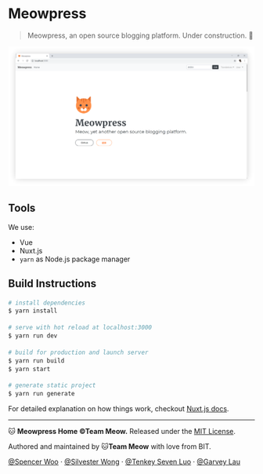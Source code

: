 # Meowpress

> Meowpress, an open source blogging platform. Under construction. 🚸

![](static/title.png)

## Tools

We use:

- Vue
- Nuxt.js
- `yarn` as Node.js package manager

## Build Instructions

``` bash
# install dependencies
$ yarn install

# serve with hot reload at localhost:3000
$ yarn run dev

# build for production and launch server
$ yarn run build
$ yarn start

# generate static project
$ yarn run generate
```

For detailed explanation on how things work, checkout [Nuxt.js docs](https://nuxtjs.org).

---

🐱 **Meowpress Home ©Team Meow.** Released under the [MIT License](https://github.com/Meowpress/Meowpress-Home/blob/master/LICENSE).

Authored and maintained by 🐱**Team Meow** with love from BIT.

[@Spencer Woo](https://github.com/spencerwooo) · [@Silvester Wong](https://github.com/silverster98) · [@Tenkey Seven Luo](https://github.com/tenkeyseven) · [@Garvey Lau](https://github.com/garvey98)